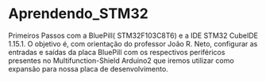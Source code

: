 # Aprendendo_STM32
Primeiros Passos com a BluePill( STM32F103C8T6) e a IDE STM32 CubeIDE 1.15.1. O objetivo é, com orientação do professor João R. Neto, configurar as entradas e saídas da placa BluePill com os respectivos periféricos presentes no Multifunction-Shield Arduino2 que iremos utilizar como expansão para nossa placa de desenvolvimento.
